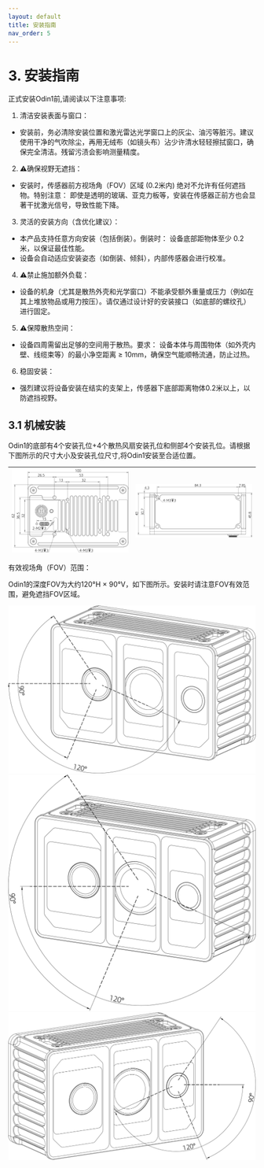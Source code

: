```yaml
---
layout: default
title: 安装指南
nav_order: 5
---
```


# 3. 安装指南

正式安装Odin1前,请阅读以下注意事项:

1. 清洁安装表面与窗口：

* 安装前，务必清除安装位置和激光雷达光学窗口上的灰尘、油污等脏污。建议使用干净的气吹除尘，再用无绒布（如镜头布）沾少许清水轻轻擦拭窗口，确保完全清洁。残留污渍会影响测量精度。

2. ⚠️确保视野无遮挡：

* 安装时，传感器前方视场角（FOV）区域 (0.2米内) 绝对不允许有任何遮挡物。特别注意： 即使是透明的玻璃、亚克力板等，安装在传感器正前方也会显著干扰激光信号，导致性能下降。

3. 灵活的安装方向（含优化建议）：

* 本产品支持任意方向安装（包括倒装）。倒装时： 设备底部距物体至少 0.2 米，以保证最佳性能。
* 设备会自动适应安装姿态（如倒装、倾斜），内部传感器会进行校准。

4.  ⚠️禁止施加额外负载：

* 设备的机身（尤其是散热外壳和光学窗口）不能承受额外重量或压力（例如在其上堆放物品或用力按压）。请仅通过设计好的安装接口（如底部的螺纹孔）进行固定。

5. ⚠️保障散热空间：

* 设备四周需留出足够的空间用于散热。要求： 设备本体与周围物体（如外壳内壁、线缆束等）的最小净空距离 ≥ 10mm，确保空气能顺畅流通，防止过热。

6. 稳固安装：

* 强烈建议将设备安装在结实的支架上，传感器下底部距离物体0.2米以上，以防遮挡视野。

## 3.1 机械安装

Odin1的底部有4个安装孔位+4个散热风扇安装孔位和侧部4个安装孔位。请根据下图所示的尺寸大小及安装孔位尺寸,将Odin1安装至合适位置。

| ![](assets/img/22.png) | ![](assets/img/23.png) |
|-----------------|-----------------|

有效视场角（FOV）范围：

Odin1的深度FOV为大约120°H × 90°V，如下图所示。安装时请注意FOV有效范围，避免遮挡FOV区域。

![](assets/img/16.png)![](assets/img/15.png)![](assets/img/14.png)

